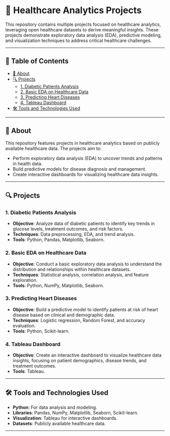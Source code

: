 # 🏥 Healthcare Analytics Projects

This repository contains multiple projects focused on healthcare analytics, leveraging open healthcare datasets to derive meaningful insights. These projects demonstrate exploratory data analysis (EDA), predictive modeling, and visualization techniques to address critical healthcare challenges.

---

## 📜 Table of Contents
- [📘 About](#-about)
- [🔍 Projects](#-projects)
  - [1. Diabetic Patients Analysis](#1-diabetic-patients-analysis)
  - [2. Basic EDA on Healthcare Data](#2-basic-eda-on-healthcare-data)
  - [3. Predicting Heart Diseases](#3-predicting-heart-diseases)
  - [4. Tableau Dashboard](#4-tableau-dashboard)
- [🛠️ Tools and Technologies Used](#️-tools-and-technologies-used)


---

## 📘 About

This repository features projects in healthcare analytics based on publicly available healthcare data. The projects aim to:
- Perform exploratory data analysis (EDA) to uncover trends and patterns in health data.
- Build predictive models for disease diagnosis and management.
- Create interactive dashboards for visualizing healthcare data insights.

---

## 🔍 Projects

### 1. **Diabetic Patients Analysis**
- **Objective**: Analyze data of diabetic patients to identify key trends in glucose levels, treatment outcomes, and risk factors.
- **Techniques**: Data preprocessing, EDA, and trend analysis.
- **Tools**: Python, Pandas, Matplotlib, Seaborn.

### 2. **Basic EDA on Healthcare Data**
- **Objective**: Conduct a basic exploratory data analysis to understand the distribution and relationships within healthcare datasets.
- **Techniques**: Statistical analysis, correlation analysis, and feature exploration.
- **Tools**: Python, NumPy, Matplotlib, Seaborn.

### 3. **Predicting Heart Diseases**
- **Objective**: Build a predictive model to identify patients at risk of heart disease based on clinical and demographic data.
- **Techniques**: Logistic regression, Random Forest, and accuracy evaluation.
- **Tools**: Python, Scikit-learn.

### 4. **Tableau Dashboard**
- **Objective**: Create an interactive dashboard to visualize healthcare data insights, focusing on patient demographics, disease trends, and treatment outcomes.
- **Tools**: Tableau.

---

## 🛠️ Tools and Technologies Used

- **Python**: For data analysis and modeling.
- **Libraries**: Pandas, NumPy, Matplotlib, Seaborn, Scikit-learn.
- **Visualization**: Tableau for interactive dashboards.
- **Datasets**: Publicly available healthcare data.

---
